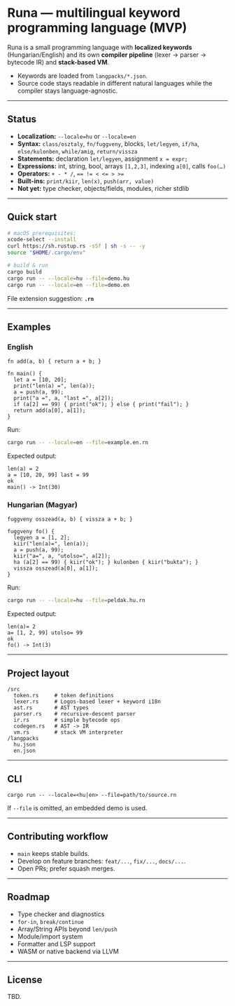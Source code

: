 # Runa — multilingual keyword programming language (MVP)

Runa is a small programming language with **localized keywords** (Hungarian/English) and its own **compiler pipeline** (lexer → parser → bytecode IR) and **stack-based VM**.

- Keywords are loaded from `langpacks/*.json`.
- Source code stays readable in different natural languages while the compiler stays language-agnostic.

---

## Status

- **Localization:** `--locale=hu` or `--locale=en`
- **Syntax:** `class/osztaly`, `fn/fuggveny`, blocks, `let/legyen`, `if/ha`, `else/kulonben`, `while/amig`, `return/vissza`
- **Statements:** declaration `let/legyen`, assignment `x = expr;`
- **Expressions:** int, string, bool, arrays `[1,2,3]`, indexing `a[0]`, calls `foo(…)`
- **Operators:** `+ - * /`, `== != < <= > >=`
- **Built-ins:** `print/kiir`, `len(x)`, `push(arr, value)`
- **Not yet:** type checker, objects/fields, modules, richer stdlib

---

## Quick start

```bash
# macOS prerequisites:
xcode-select --install
curl https://sh.rustup.rs -sSf | sh -s -- -y
source "$HOME/.cargo/env"

# build & run
cargo build
cargo run -- --locale=hu --file=demo.hu
cargo run -- --locale=en --file=demo.en
```

File extension suggestion: **`.rn`**

---

## Examples

### English

```text
fn add(a, b) { return a + b; }

fn main() {
  let a = [10, 20];
  print("len(a) =", len(a));
  a = push(a, 99);
  print("a =", a, "last =", a[2]);
  if (a[2] == 99) { print("ok"); } else { print("fail"); }
  return add(a[0], a[1]);
}
```

Run:
```bash
cargo run -- --locale=en --file=example.en.rn
```

Expected output:
```
len(a) = 2
a = [10, 20, 99] last = 99
ok
main() -> Int(30)
```

### Hungarian (Magyar)

```text
fuggveny osszead(a, b) { vissza a + b; }

fuggveny fo() {
  legyen a = [1, 2];
  kiir("len(a)=", len(a));
  a = push(a, 99);
  kiir("a=", a, "utolso=", a[2]);
  ha (a[2] == 99) { kiir("ok"); } kulonben { kiir("bukta"); }
  vissza osszead(a[0], a[1]);
}
```

Run:
```bash
cargo run -- --locale=hu --file=peldak.hu.rn
```

Expected output:
```
len(a)= 2
a= [1, 2, 99] utolso= 99
ok
fo() -> Int(3)
```

---

## Project layout

```
/src
  token.rs     # token definitions
  lexer.rs     # Logos-based lexer + keyword i18n
  ast.rs       # AST types
  parser.rs    # recursive-descent parser
  ir.rs        # simple bytecode ops
  codegen.rs   # AST -> IR
  vm.rs        # stack VM interpreter
/langpacks
  hu.json
  en.json
```

---

## CLI

```
cargo run -- --locale=<hu|en> --file=path/to/source.rn
```

If `--file` is omitted, an embedded demo is used.

---

## Contributing workflow

- `main` keeps stable builds.
- Develop on feature branches: `feat/...`, `fix/...`, `docs/...`.
- Open PRs; prefer squash merges.

---

## Roadmap

- Type checker and diagnostics
- `for-in`, `break/continue`
- Array/String APIs beyond `len/push`
- Module/import system
- Formatter and LSP support
- WASM or native backend via LLVM

---

## License

TBD.
